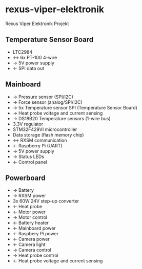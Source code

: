 # rexus-viper-elektronik
Rexus Viper Elektronik Projekt


## Temperature Sensor Board
* LTC2984
* <-> 6x PT-100 4-wire
* -> 5V power supply
* <- SPI data out


## Mainboard
* -> Pressure sensor (SPI/I2C)
* -> Force sensor (analog/SPI/I2C)
* -> 5x Temperature sensor SPI (Temperature Sensor Board)
* -> Heat probe voltage and current sensing
* -> DS18B20 Temperature sensors (1-wire bus)
* 3.3V regulator
* STM32F429VI microcontroller
* Data storage (flash memory chip)
* <-> RXSM communication
* <- Raspberry Pi (UART)
* -> 5V power supply
* -> Status LEDs
* <- Control panel


## Powerboard
* -> Battery
* -> RXSM power
* 3x 60W 24V step-up converter
* <- Heat probe
* <- Motor power
* -> Motor control
* <- Battery heater
* <- Mainboard power
* <- Raspbery Pi power
* <- Camera power
* <- Camera light
* -> Camera control
* -> Heat probe control
* <- Heat probe voltage and current sensing
